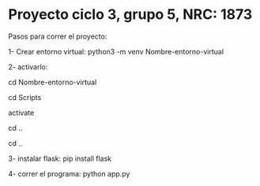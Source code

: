 # Proyecto ciclo 3, grupo 5, NRC: 1873

Pasos para correr el proyecto:

1- Crear entorno virtual: python3 -m venv Nombre-entorno-virtual

2- activarlo:

cd Nombre-entorno-virtual

cd Scripts

activate

cd ..

cd ..

3- instalar flask: pip install flask

4- correr el programa: python app.py
